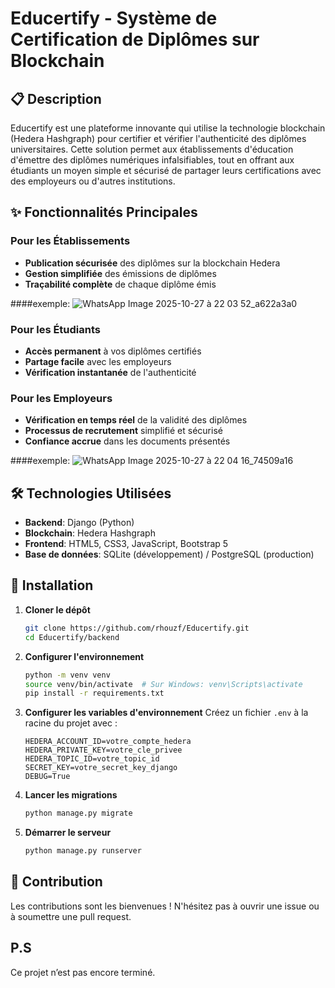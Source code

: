 # Educertify - Système de Certification de Diplômes sur Blockchain

## 📋 Description
Educertify est une plateforme innovante qui utilise la technologie blockchain (Hedera Hashgraph) pour certifier et vérifier l'authenticité des diplômes universitaires. Cette solution permet aux établissements d'éducation d'émettre des diplômes numériques infalsifiables, tout en offrant aux étudiants un moyen simple et sécurisé de partager leurs certifications avec des employeurs ou d'autres institutions.

## ✨ Fonctionnalités Principales

### Pour les Établissements
- **Publication sécurisée** des diplômes sur la blockchain Hedera
- **Gestion simplifiée** des émissions de diplômes
- **Traçabilité complète** de chaque diplôme émis

####exemple:
![WhatsApp Image 2025-10-27 à 22 03 52_a622a3a0](https://github.com/user-attachments/assets/7852ea5f-ed46-4bc8-aa5a-e30682083b3f)


### Pour les Étudiants
- **Accès permanent** à vos diplômes certifiés
- **Partage facile** avec les employeurs
- **Vérification instantanée** de l'authenticité

### Pour les Employeurs
- **Vérification en temps réel** de la validité des diplômes
- **Processus de recrutement** simplifié et sécurisé
- **Confiance accrue** dans les documents présentés

####exemple:
![WhatsApp Image 2025-10-27 à 22 04 16_74509a16](https://github.com/user-attachments/assets/ed9e39a6-7e48-4685-a125-bc985b283bc4)


## 🛠️ Technologies Utilisées
- **Backend**: Django (Python)
- **Blockchain**: Hedera Hashgraph
- **Frontend**: HTML5, CSS3, JavaScript, Bootstrap 5
- **Base de données**: SQLite (développement) / PostgreSQL (production)

## 🚀 Installation

1. **Cloner le dépôt**
   ```bash
   git clone https://github.com/rhouzf/Educertify.git
   cd Educertify/backend
   ```

2. **Configurer l'environnement**
   ```bash
   python -m venv venv
   source venv/bin/activate  # Sur Windows: venv\Scripts\activate
   pip install -r requirements.txt
   ```

3. **Configurer les variables d'environnement**
   Créez un fichier `.env` à la racine du projet avec :
   ```
   HEDERA_ACCOUNT_ID=votre_compte_hedera
   HEDERA_PRIVATE_KEY=votre_cle_privee
   HEDERA_TOPIC_ID=votre_topic_id
   SECRET_KEY=votre_secret_key_django
   DEBUG=True
   ```

4. **Lancer les migrations**
   ```bash
   python manage.py migrate
   ```

5. **Démarrer le serveur**
   ```bash
   python manage.py runserver
   ```

## 🤝 Contribution
Les contributions sont les bienvenues ! N'hésitez pas à ouvrir une issue ou à soumettre une pull request.

## P.S
Ce projet n’est pas encore terminé.
